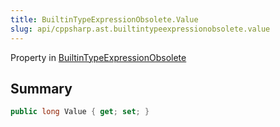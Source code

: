 ```yaml
---
title: BuiltinTypeExpressionObsolete.Value
slug: api/cppsharp.ast.builtintypeexpressionobsolete.value
---
```

Property in [BuiltinTypeExpressionObsolete](/api/cppsharp/ast/builtintypeexpressionobsolete)

## Summary



```csharp
public long Value { get; set; }
```

